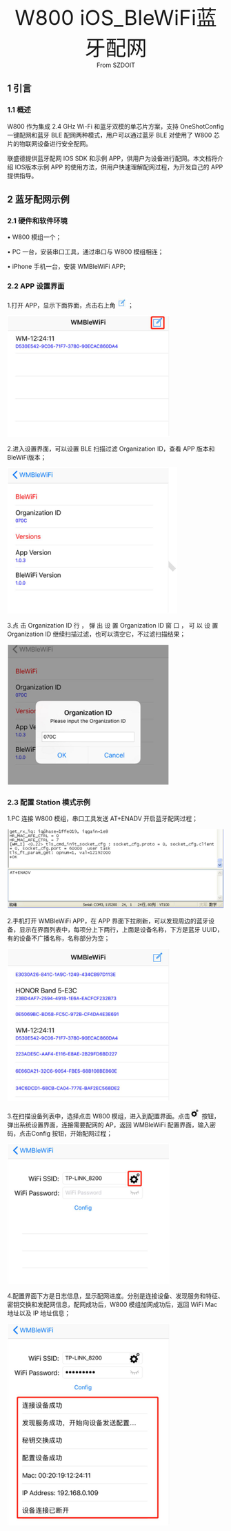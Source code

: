 <center><font size=10> W800 iOS_BleWiFi蓝牙配网 </center></font>
<center> From SZDOIT</center>



## 1 引言

### 1.1 概述

W800 作为集成 2.4 GHz Wi-Fi 和蓝牙双模的单芯片方案，支持 OneShotConfig 一键配网和蓝牙 BLE 配网两种模式，用户可以通过蓝牙 BLE 对使用了 W800 芯片的物联网设备进行安全配网。

联盛德提供蓝牙配网 IOS SDK 和示例 APP，供用户为设备进行配网。本文档将介绍 IOS版本示例 APP 的使用方法，供用户快速理解配网过程，为开发自己的 APP 提供指导。

## 2 蓝牙配网示例

### 2.1 硬件和软件环境

• W800 模组一个；

• PC 一台，安装串口工具，通过串口与 W800 模组相连；

• iPhone 手机一台，安装 WMBleWiFi APP;

### 2.2 APP 设置界面

1.打开 APP，显示下面界面，点击右上角 ![img](wps1.png)；

![img](wps2.png)

2.进入设置界面，可以设置 BLE 扫描过滤 Organization ID，查看 APP 版本和 BleWiFi版本；

![img](wps3.png)

3.点 击 Organization ID 行 ， 弹 出 设 置 Organization ID 窗 口 ， 可 以 设 置Organization ID 继续扫描过滤，也可以清空它，不过滤扫描结果；

![img](wps4.png)

### 2.3 配置 Station 模式示例

1.PC 连接 W800 模组，串口工具发送 AT+ENADV 开启蓝牙配网过程；

![img](wps5.png)

2.手机打开 WMBleWiFi APP，在 APP 界面下拉刷新，可以发现周边的蓝牙设备，显示在界面列表中，每项分上下两行，上面是设备名称，下方是蓝牙 UUID，有的设备不广播名称，名称部分为空；

![img](wps6.png)

3.在扫描设备列表中，选择点击 W800 模组，进入到配置界面。点击![img](wps7.png) 按钮，弹出系统设置界面，连接需要配网的 AP，返回 WMBleWiFi 配置界面，输入密码，点击Config 按钮，开始配网过程；

![img](wps8.png)

4.配置界面下方是日志信息，显示配网进度。分别是连接设备、发现服务和特征、密钥交换和发配网信息，配网成功后，W800 模组加网成功后，返回 WiFi Mac 地址以及 IP 地址信息；

![img](wps9.png)



